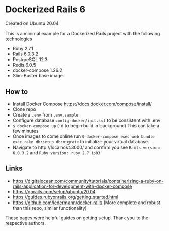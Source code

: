 # Dockerized Rails 6

Created on Ubuntu 20.04

This is a minimal example for a Dockerized Rails project with the following technologies
* Ruby 2.7.1
* Rails 6.0.3.2
* PostgreSQL 12.3
* Redis 6.0.5
* docker-compose 1.26.2
* Slim-Buster base image

## How to
* Install Docker Compose https://docs.docker.com/compose/install/
* Clone repo
* Create a `.env` from `.env.sample`
* Configure database `config-docker/init.sql` to be consistent with .env
* `$ docker-compose up` (-d to begin build in background) This can take a few minutes
* Once images to come online run `$ docker-compose exec web bundle exec rake db:setup db:migrate` to initialize your virtual database.
* Navigate to http://localhost:3000/ and confirm you see `Rails version: 6.0.3.2` and `Ruby version: ruby 2.7.1p83`

## Links
* https://digitalocean.com/community/tutorials/containerizing-a-ruby-on-rails-application-for-development-with-docker-compose
* https://gorails.com/setup/ubuntu/20.04
* https://guides.rubyonrails.org/getting_started.html
* https://github.com/ledermann/docker-rails (More complete and robust than this repo, similar functionality)

These pages were helpful guides on getting setup. Thank you to the respective authors.
